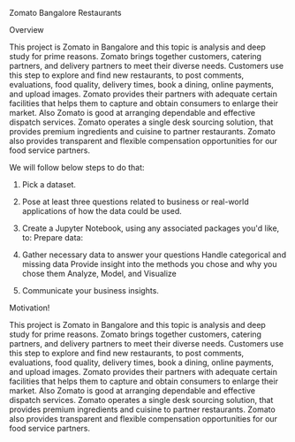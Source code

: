 Zomato Bangalore Restaurants

Overview

This project is Zomato in Bangalore and this topic  is analysis and deep study for prime reasons.
Zomato brings together customers, catering partners, and delivery partners to meet their diverse needs. Customers use this step to explore and find new restaurants, to post comments, evaluations, food quality, delivery times, book a dining, online payments, and upload images. 
Zomato provides their partners with adequate certain facilities that helps them to capture and obtain consumers to enlarge their market. Also Zomato is good at arranging dependable and effective dispatch services. 
Zomato operates a single desk sourcing solution, that provides premium ingredients and cuisine to partner restaurants. Zomato also provides transparent and flexible compensation opportunities for our food service partners.

We will follow below steps to do that: 

1. Pick a dataset.

2. Pose at least three questions related to business or real-world applications of how the data could be used.

3. Create a Jupyter Notebook, using any associated packages you'd like, to: Prepare data:

4. Gather necessary data to answer your questions Handle categorical and missing data Provide insight into the methods you chose and why you chose them Analyze, Model, and    Visualize

5. Communicate your business insights.

Motivation!

This project is Zomato in Bangalore and this topic  is analysis and deep study for prime reasons.
Zomato brings together customers, catering partners, and delivery partners to meet their diverse needs. Customers use this step to explore and find new restaurants, to post comments, evaluations, food quality, delivery times, book a dining, online payments, and upload images. 
Zomato provides their partners with adequate certain facilities that helps them to capture and obtain consumers to enlarge their market. Also Zomato is good at arranging dependable and effective dispatch services. 
Zomato operates a single desk sourcing solution, that provides premium ingredients and cuisine to partner restaurants. Zomato also provides transparent and flexible compensation opportunities for our food service partners.
